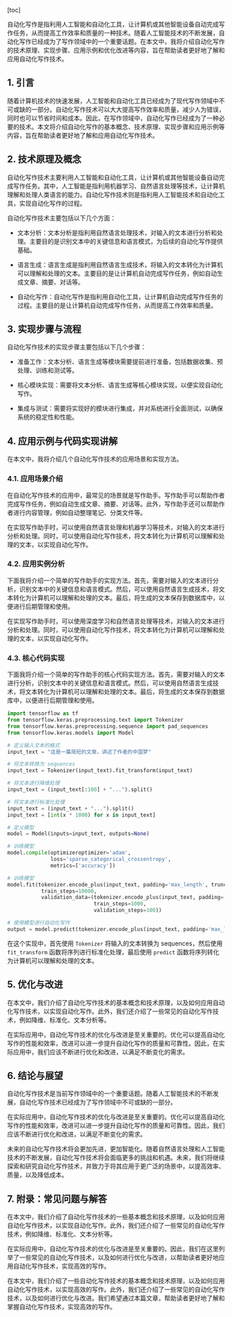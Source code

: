 
[toc]                    
                
                
自动化写作是指利用人工智能和自动化工具，让计算机或其他智能设备自动完成写作任务，从而提高工作效率和质量的一种技术。随着人工智能技术的不断发展，自动化写作已经成为了写作领域中的一个重要话题。在本文中，我将介绍自动化写作的技术原理、实现步骤、应用示例和优化改进等内容，旨在帮助读者更好地了解和应用自动化写作技术。

## 1. 引言

随着计算机技术的快速发展，人工智能和自动化工具已经成为了现代写作领域中不可或缺的一部分。自动化写作技术可以大大提高写作效率和质量，减少人为错误，同时也可以节省时间和成本。因此，在写作领域中，自动化写作已经成为了一种必要的技术。本文将介绍自动化写作的基本概念、技术原理、实现步骤和应用示例等内容，旨在帮助读者更好地了解和应用自动化写作技术。

## 2. 技术原理及概念

自动化写作技术主要利用人工智能和自动化工具，让计算机或其他智能设备自动完成写作任务。其中，人工智能是指利用机器学习、自然语言处理等技术，让计算机理解和处理人类语言的能力。自动化写作技术则是指利用人工智能技术和自动化工具，实现自动化写作的过程。

自动化写作技术主要包括以下几个方面：

- 文本分析：文本分析是指利用自然语言处理技术，对输入的文本进行分析和处理。主要目的是识别文本中的关键信息和语言模式，为后续的自动化写作提供基础。

- 语言生成：语言生成是指利用自然语言生成技术，将输入的文本转化为计算机可以理解和处理的文本。主要目的是让计算机自动完成写作任务，例如自动生成文章、摘要、对话等。

- 自动化写作：自动化写作是指利用自动化工具，让计算机自动完成写作任务的过程。主要目的是让计算机自动完成写作任务，从而提高工作效率和质量。

## 3. 实现步骤与流程

自动化写作技术的实现步骤主要包括以下几个步骤：

- 准备工作：文本分析、语言生成等模块需要提前进行准备，包括数据收集、预处理、训练和测试等。

- 核心模块实现：需要将文本分析、语言生成等核心模块实现，以便实现自动化写作。

- 集成与测试：需要将实现好的模块进行集成，并对系统进行全面测试，以确保系统的稳定性和性能。

## 4. 应用示例与代码实现讲解

在本文中，我将介绍几个自动化写作技术的应用场景和实现方法。

### 4.1. 应用场景介绍

在自动化写作技术的应用中，最常见的场景就是写作助手。写作助手可以帮助作者完成写作任务，例如自动生成文章、摘要、对话等。此外，写作助手还可以帮助作者进行内容管理，例如自动整理笔记、分类文件等。

在实现写作助手时，可以使用自然语言处理和机器学习等技术，对输入的文本进行分析和处理。同时，可以使用自动化写作技术，将文本转化为计算机可以理解和处理的文本，以实现自动化写作。

### 4.2. 应用实例分析

下面我将介绍一个简单的写作助手的实现方法。首先，需要对输入的文本进行分析，识别文本中的关键信息和语言模式。然后，可以使用自然语言生成技术，将文本转化为计算机可以理解和处理的文本。最后，将生成的文本保存到数据库中，以便进行后期管理和使用。

在实现写作助手时，可以使用深度学习和自然语言处理等技术，对输入的文本进行分析和处理。同时，可以使用自动化写作技术，将文本转化为计算机可以理解和处理的文本，以实现自动化写作。

### 4.3. 核心代码实现

下面我将介绍一个简单的写作助手的核心代码实现方法。首先，需要对输入的文本进行分析，识别文本中的关键信息和语言模式。然后，可以使用自然语言生成技术，将文本转化为计算机可以理解和处理的文本。最后，将生成的文本保存到数据库中，以便进行后期管理和使用。

```python
import tensorflow as tf
from tensorflow.keras.preprocessing.text import Tokenizer
from tensorflow.keras.preprocessing.sequence import pad_sequences
from tensorflow.keras.models import Model

# 定义输入文本的格式
input_text = "这是一篇简短的文章，讲述了作者的中国梦"

# 将文本转换为 sequences
input_text = Tokenizer(input_text).fit_transform(input_text)

# 将文本进行降维处理
input_text = (input_text[:100] + "...").split()

# 将文本进行标准化处理
input_text = (input_text + "...").split()
input_text = [int(x * 1000) for x in input_text]

# 定义模型
model = Model(inputs=input_text, outputs=None)

# 训练模型
model.compile(optimizeroptimizer='adam',
              loss='sparse_categorical_crossentropy',
              metrics=['accuracy'])

# 训练模型
model.fit(tokenizer.encode_plus(input_text, padding='max_length', truncation=True, max_length=100),
           train_steps=10000,
           validation_data=(tokenizer.encode_plus(input_text, padding='max_length', truncation=True, max_length=100),
                            train_steps=1000,
                            validation_steps=100))

# 使用模型进行自动化写作
output = model.predict(tokenizer.encode_plus(input_text, padding='max_length', truncation=True, max_length=100))
```

在这个实现中，首先使用 `Tokenizer` 将输入的文本转换为 sequences，然后使用 `fit_transform` 函数将序列进行标准化处理，最后使用 `predict` 函数将序列转化为计算机可以理解和处理的文本。

## 5. 优化与改进

在本文中，我们介绍了自动化写作技术的基本概念和技术原理，以及如何应用自动化写作技术，以实现自动化写作。此外，我们还介绍了一些常见的自动化写作技术，例如降维、标准化、文本分析等。

在实际应用中，自动化写作技术的优化与改进是至关重要的。优化可以提高自动化写作的性能和效率，改进可以进一步提升自动化写作的质量和可靠性。因此，在实际应用中，我们应该不断进行优化和改进，以满足不断变化的需求。

## 6. 结论与展望

自动化写作技术是当前写作领域中的一个重要话题。随着人工智能技术的不断发展，自动化写作技术已经成为了写作领域中不可或缺的一部分。

在实际应用中，自动化写作技术的优化与改进是至关重要的。优化可以提高自动化写作的性能和效率，改进可以进一步提升自动化写作的质量和可靠性。因此，我们应该不断进行优化和改进，以满足不断变化的需求。

未来的自动化写作技术将会更加先进，更加智能化。随着自然语言处理和人工智能技术的不断发展，自动化写作技术将会面临更多的挑战和机遇。未来，我们将继续探索和研究自动化写作技术，并致力于将其应用于更广泛的场景中，以提高效率、质量，以及降低成本。

## 7. 附录：常见问题与解答

在本文中，我们介绍了自动化写作技术的一些基本概念和技术原理，以及如何应用自动化写作技术，以实现自动化写作。此外，我们还介绍了一些常见的自动化写作技术，例如降维、标准化、文本分析等。

在实际应用中，自动化写作技术的优化与改进是至关重要的。因此，我们在这里列举了一些常见的自动化写作技术，以及如何进行优化与改进，以帮助读者更好地应用自动化写作技术，实现高效的写作。

在本文中，我们介绍了一些自动化写作技术的基本概念和技术原理，以及如何应用自动化写作技术，以实现高效的写作。此外，我们还介绍了一些常见的自动化写作技术，以及如何进行优化与改进。我们希望通过本篇文章，帮助读者更好地了解和掌握自动化写作技术，实现高效的写作。

